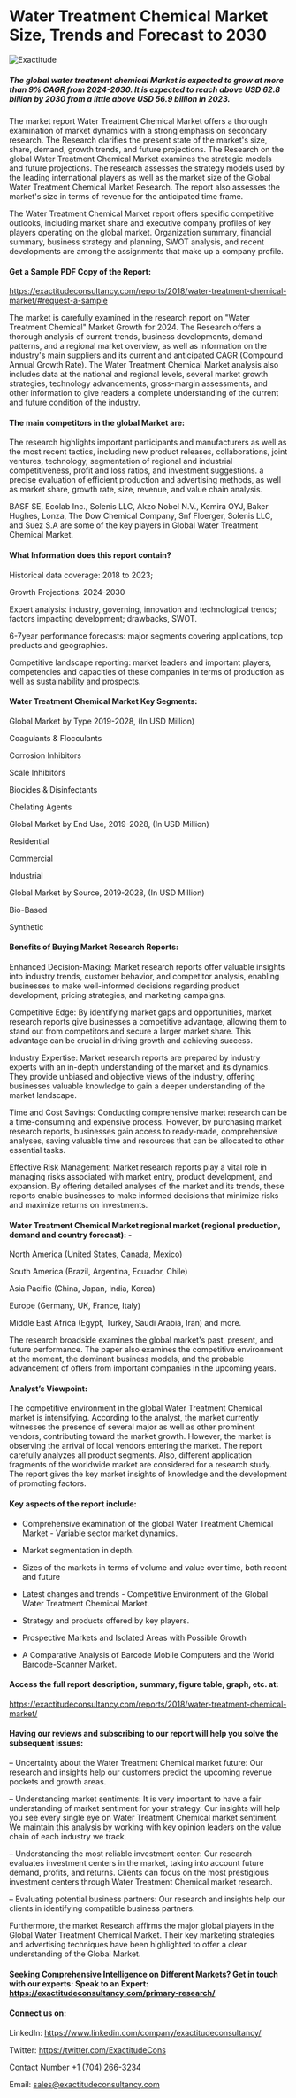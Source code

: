 # Water Treatment Chemical Market Size, Trends and Forecast to 2030

![Exactitude](https://github.com/Snehal0508/Chemical-materials/assets/161628617/d4a94caf-caed-4d57-bfdc-d2171e123857)

##### The global water treatment chemical Market is expected to grow at more than 9% CAGR from 2024-2030. It is expected to reach above USD 62.8 billion by 2030 from a little above USD 56.9 billion in 2023.

The market report Water Treatment Chemical Market offers a thorough examination of market dynamics with a strong emphasis on secondary research. The Research clarifies the present state of the market's size, share, demand, growth trends, and future projections. The Research on the global Water Treatment Chemical Market examines the strategic models and future projections. The research assesses the strategy models used by the leading international players as well as the market size of the Global Water Treatment Chemical Market Research. The report also assesses the market's size in terms of revenue for the anticipated time frame.

The Water Treatment Chemical Market report offers specific competitive outlooks, including market share and executive company profiles of key players operating on the global market. Organization summary, financial summary, business strategy and planning, SWOT analysis, and recent developments are among the assignments that make up a company profile.

#### Get a Sample PDF Copy of the Report:

https://exactitudeconsultancy.com/reports/2018/water-treatment-chemical-market/#request-a-sample

The market is carefully examined in the research report on "Water Treatment Chemical" Market Growth for 2024. The Research offers a thorough analysis of current trends, business developments, demand patterns, and a regional market overview, as well as information on the industry's main suppliers and its current and anticipated CAGR (Compound Annual Growth Rate). The Water Treatment Chemical Market analysis also includes data at the national and regional levels, several market growth strategies, technology advancements, gross-margin assessments, and other information to give readers a complete understanding of the current and future condition of the industry.

#### The main competitors in the global Market are:

The research highlights important participants and manufacturers as well as the most recent tactics, including new product releases, collaborations, joint ventures, technology, segmentation of regional and industrial competitiveness, profit and loss ratios, and investment suggestions. a precise evaluation of efficient production and advertising methods, as well as market share, growth rate, size, revenue, and value chain analysis.

BASF SE, Ecolab Inc., Solenis LLC, Akzo Nobel N.V., Kemira OYJ, Baker Hughes, Lonza, The Dow Chemical Company, Snf Floerger, Solenis LLC, and Suez S.A are some of the key players in Global Water Treatment Chemical Market.

#### What Information does this report contain? 

Historical data coverage: 2018 to 2023;

Growth Projections: 2024-2030

Expert analysis: industry, governing, innovation and technological trends; factors impacting development; drawbacks, SWOT. 

6-7year performance forecasts: major segments covering applications, top products and geographies. 

Competitive landscape reporting: market leaders and important players, competencies and capacities of these companies in terms of production as well as sustainability and prospects.

#### Water Treatment Chemical Market Key Segments:

Global Market by Type 2019-2028, (In USD Million)

Coagulants & Flocculants

Corrosion Inhibitors

Scale Inhibitors

Biocides & Disinfectants

Chelating Agents

Global Market by End Use, 2019-2028, (In USD Million)

Residential

Commercial

Industrial

Global Market by Source, 2019-2028, (In USD Million)

Bio-Based

Synthetic

#### Benefits of Buying Market Research Reports:

Enhanced Decision-Making: Market research reports offer valuable insights into industry trends, customer behavior, and competitor analysis, enabling businesses to make well-informed decisions regarding product development, pricing strategies, and marketing campaigns.

Competitive Edge: By identifying market gaps and opportunities, market research reports give businesses a competitive advantage, allowing them to stand out from competitors and secure a larger market share. This advantage can be crucial in driving growth and achieving success.

Industry Expertise: Market research reports are prepared by industry experts with an in-depth understanding of the market and its dynamics. They provide unbiased and objective views of the industry, offering businesses valuable knowledge to gain a deeper understanding of the market landscape.

Time and Cost Savings: Conducting comprehensive market research can be a time-consuming and expensive process. However, by purchasing market research reports, businesses gain access to ready-made, comprehensive analyses, saving valuable time and resources that can be allocated to other essential tasks.

Effective Risk Management: Market research reports play a vital role in managing risks associated with market entry, product development, and expansion. By offering detailed analyses of the market and its trends, these reports enable businesses to make informed decisions that minimize risks and maximize returns on investments.

#### Water Treatment Chemical Market regional market (regional production, demand and country forecast): -

North America (United States, Canada, Mexico)

South America (Brazil, Argentina, Ecuador, Chile)

Asia Pacific (China, Japan, India, Korea)

Europe (Germany, UK, France, Italy)

Middle East Africa (Egypt, Turkey, Saudi Arabia, Iran) and more.

The research broadside examines the global market's past, present, and future performance. The paper also examines the competitive environment at the moment, the dominant business models, and the probable advancement of offers from important companies in the upcoming years.

#### Analyst’s Viewpoint:

The competitive environment in the global Water Treatment Chemical market is intensifying. According to the analyst, the market currently witnesses the presence of several major as well as other prominent vendors, contributing toward the market growth. However, the market is observing the arrival of local vendors entering the market. The report carefully analyzes all product segments. Also, different application fragments of the worldwide market are considered for a research study. The report gives the key market insights of knowledge and the development of promoting factors.

#### Key aspects of the report include:

- Comprehensive examination of the global Water Treatment Chemical Market - Variable sector market dynamics.

- Market segmentation in depth.

- Sizes of the markets in terms of volume and value over time, both recent and future

- Latest changes and trends - Competitive Environment of the Global Water Treatment Chemical Market.

- Strategy and products offered by key players.

- Prospective Markets and Isolated Areas with Possible Growth

- A Comparative Analysis of Barcode Mobile Computers and the World Barcode-Scanner Market.

#### Access the full report description, summary, figure table, graph, etc. at:

https://exactitudeconsultancy.com/reports/2018/water-treatment-chemical-market/

#### Having our reviews and subscribing to our report will help you solve the subsequent issues:

– Uncertainty about the Water Treatment Chemical market future: Our research and insights help our customers predict the upcoming revenue pockets and growth areas.

– Understanding market sentiments: It is very important to have a fair understanding of market sentiment for your strategy. Our insights will help you see every single eye on Water Treatment Chemical market sentiment. We maintain this analysis by working with key opinion leaders on the value chain of each industry we track.

– Understanding the most reliable investment center: Our research evaluates investment centers in the market, taking into account future demand, profits, and returns. Clients can focus on the most prestigious investment centers through Water Treatment Chemical market research.

– Evaluating potential business partners: Our research and insights help our clients in identifying compatible business partners.

Furthermore, the market Research affirms the major global players in the Global Water Treatment Chemical Market. Their key marketing strategies and advertising techniques have been highlighted to offer a clear understanding of the Global Market.

#### Seeking Comprehensive Intelligence on Different Markets? Get in touch with our experts: Speak to an Expert: https://exactitudeconsultancy.com/primary-research/

#### Connect us on:

LinkedIn: https://www.linkedin.com/company/exactitudeconsultancy/

Twitter: https://twitter.com/ExactitudeCons

Contact Number +1 (704) 266-3234

Email: sales@exactitudeconsultancy.com
